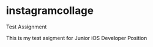 instagramcollage
================

Test Assignment 

This is my test asigment for Junior iOS Developer Position
